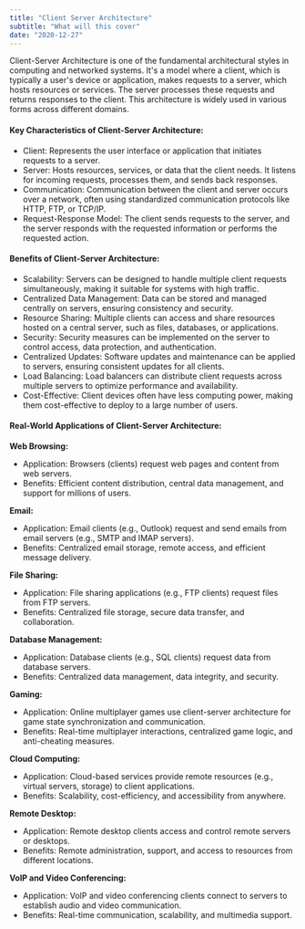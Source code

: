 ```yaml
---
title: "Client Server Architecture"
subtitle: "What will this cover"
date: "2020-12-27"
---
```



Client-Server Architecture is one of the fundamental architectural styles in computing and networked systems. It's a model where a client, which is typically a user's device or application, makes requests to a server, which hosts resources or services. The server processes these requests and returns responses to the client. This architecture is widely used in various forms across different domains. 

#### Key Characteristics of Client-Server Architecture:

- Client: Represents the user interface or application that initiates requests to a server.
- Server: Hosts resources, services, or data that the client needs. It listens for incoming requests, processes them, and sends back responses.
- Communication: Communication between the client and server occurs over a network, often using standardized communication protocols like HTTP, FTP, or TCP/IP.
- Request-Response Model: The client sends requests to the server, and the server responds with the requested information or performs the requested action.



#### Benefits of Client-Server Architecture:
- Scalability: Servers can be designed to handle multiple client requests simultaneously, making it suitable for systems with high traffic.
- Centralized Data Management: Data can be stored and managed centrally on servers, ensuring consistency and security.
- Resource Sharing: Multiple clients can access and share resources hosted on a central server, such as files, databases, or applications.
- Security: Security measures can be implemented on the server to control access, data protection, and authentication.
- Centralized Updates: Software updates and maintenance can be applied to servers, ensuring consistent updates for all clients.
- Load Balancing: Load balancers can distribute client requests across multiple servers to optimize performance and availability.
- Cost-Effective: Client devices often have less computing power, making them cost-effective to deploy to a large number of users.

#### Real-World Applications of Client-Server Architecture:

**Web Browsing:**

- Application: Browsers (clients) request web pages and content from web servers.
- Benefits: Efficient content distribution, central data management, and support for millions of users.


**Email:**

- Application: Email clients (e.g., Outlook) request and send emails from email servers (e.g., SMTP and IMAP servers).
- Benefits: Centralized email storage, remote access, and efficient message delivery.


**File Sharing:**

- Application: File sharing applications (e.g., FTP clients) request files from FTP servers.
- Benefits: Centralized file storage, secure data transfer, and collaboration.

**Database Management:**

- Application: Database clients (e.g., SQL clients) request data from database servers.
- Benefits: Centralized data management, data integrity, and security.


**Gaming:**

- Application: Online multiplayer games use client-server architecture for game state synchronization and communication.
- Benefits: Real-time multiplayer interactions, centralized game logic, and anti-cheating measures.


**Cloud Computing:**

- Application: Cloud-based services provide remote resources (e.g., virtual servers, storage) to client applications.
- Benefits: Scalability, cost-efficiency, and accessibility from anywhere.


**Remote Desktop:**

- Application: Remote desktop clients access and control remote servers or desktops.
- Benefits: Remote administration, support, and access to resources from different locations.


**VoIP and Video Conferencing:**

- Application: VoIP and video conferencing clients connect to servers to establish audio and video communication.
- Benefits: Real-time communication, scalability, and multimedia support.